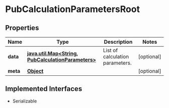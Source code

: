 

# PubCalculationParametersRoot

## Properties

Name | Type | Description | Notes
------------ | ------------- | ------------- | -------------
**data** | [**java.util.Map&lt;String, PubCalculationParameters&gt;**](PubCalculationParameters.md) | List of calculation parameters. |  [optional]
**meta** | [**Object**](.md) |  |  [optional]


## Implemented Interfaces

* Serializable


